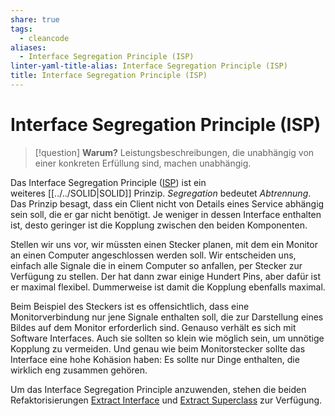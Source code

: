 ```yaml
---
share: true
tags:
  - cleancode
aliases:
  - Interface Segregation Principle (ISP)
linter-yaml-title-alias: Interface Segregation Principle (ISP)
title: Interface Segregation Principle (ISP)
---
```

 
# Interface Segregation Principle (ISP)

>[!question] **Warum?**
>Leistungsbeschreibungen, die unabhängig von einer konkreten Erfüllung sind, machen unabhängig.

Das Interface Segregation Principle ([ISP](https://drive.google.com/file/d/0BwhCYaYDn8EgOTViYjJhYzMtMzYxMC00MzFjLWJjMzYtOGJiMDc5N2JkYmJi/view)) ist ein weiteres [[../../SOLID|SOLID]] Prinzip. _Segregation_ bedeutet _Abtrennung_. Das Prinzip besagt, dass ein Client nicht von Details eines Service abhängig sein soll, die er gar nicht benötigt. Je weniger in dessen Interface enthalten ist, desto geringer ist die Kopplung zwischen den beiden Komponenten.

Stellen wir uns vor, wir müssten einen Stecker planen, mit dem ein Monitor an einen Computer angeschlossen werden soll. Wir entscheiden uns, einfach alle Signale die in einem Computer so anfallen, per Stecker zur Verfügung zu stellen. Der hat dann zwar einige Hundert Pins, aber dafür ist er maximal flexibel. Dummerweise ist damit die Kopplung ebenfalls maximal.

Beim Beispiel des Steckers ist es offensichtlich, dass eine Monitorverbindung nur jene Signale enthalten soll, die zur Darstellung eines Bildes auf dem Monitor erforderlich sind. Genauso verhält es sich mit Software Interfaces. Auch sie sollten so klein wie möglich sein, um unnötige Kopplung zu vermeiden. Und genau wie beim Monitorstecker sollte das Interface eine hohe Kohäsion haben: Es sollte nur Dinge enthalten, die wirklich eng zusammen gehören.

Um das Interface Segregation Principle anzuwenden, stehen die beiden Refaktorisierungen [Extract Interface](http://refactoring.com/catalog/extractInterface.html) und [Extract Superclass](http://refactoring.com/catalog/extractSuperclass.html) zur Verfügung.